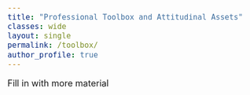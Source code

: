 ```yaml
---
title: "Professional Toolbox and Attitudinal Assets"
classes: wide
layout: single
permalink: /toolbox/
author_profile: true
---
```


<style>
h2 {
    font-family: "Garamond", serif;
    font-style: normal;
    font-size: 38px;
    font-weight: bold;
    color: #95bff3;
}
h3 {
    font-size: 30px;
    color: #5c6eb0;
}
h5 {
    color: #5c6eb0;
}
body {
    font-size: 18px;
}
p:has(+ ul) {   
  margin-bottom: 0;
}
p + ul {
  margin-top: 0;
}
</style>

Fill in with more material

<!-- ##### Skills acquired and sharpened
- Deep learning
  - Algorithm conception, development and testing
  - Training process monitoring
  - Training criterion and evaluation metric choice
- Fundamentals of Computer Vision and Digital Image Processing
- Scientific writing and reporting

<table>
    <tr>
        <td style="padding-right: 50px;"><b>Development Toolkit</b></td> <td><b>Level</b></td>
        <td style="padding-left: 50px;"><b>Other Skills</b></td> <td><b>Level</b></td>
    </tr>
    <tr>
        <td style="padding-right: 50px;"><b>Scientific Python</b></td> <td>🔵🔵🔵🔵⚪</td>
        <td style="padding-left: 50px;"><b>Machine Learning</b></td> <td>🔵🔵🔵🔵🔵</td>
    </tr>
    <tr>
        <td style="padding-right: 50px;"><b>StackOverflow</b></td> <td>🔵🔵🔵🔵🔵</td>
        <td style="padding-left: 50px;"><b>Data Visualization</b></td> <td>🔵🔵🔵🔵⚪</td>
    </tr>
    <tr>
        <td style="padding-right: 50px;"><b>ChatGPT AI Copilot</b></td> <td>🔵🔵🔵🔵⚪</td>
        <td style="padding-left: 50px;"><b>Cloud Computing</b></td> <td>🔵🔵🔵⚪⚪</td>
    </tr>
    <tr>
        <td style="padding-right: 50px;"><b>Server Computing</b></td> <td>🔵🔵🔵⚪⚪</td>
        <td style="padding-left: 50px;"><b>Linux Administration</b></td> <td>🔵🔵🔵🔵⚪</td>
    </tr>
</table> -->

